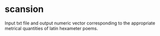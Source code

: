 # scansion
Input txt file and output numeric vector corresponding to the appropriate metrical quantities of latin hexameter poems.
